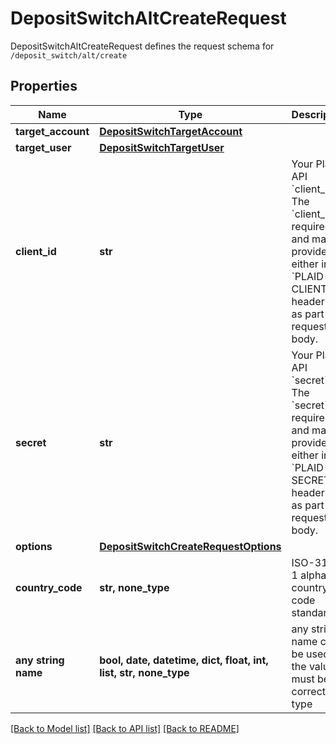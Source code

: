 # DepositSwitchAltCreateRequest

DepositSwitchAltCreateRequest defines the request schema for `/deposit_switch/alt/create`

## Properties
Name | Type | Description | Notes
------------ | ------------- | ------------- | -------------
**target_account** | [**DepositSwitchTargetAccount**](DepositSwitchTargetAccount.md) |  | 
**target_user** | [**DepositSwitchTargetUser**](DepositSwitchTargetUser.md) |  | 
**client_id** | **str** | Your Plaid API &#x60;client_id&#x60;. The &#x60;client_id&#x60; is required and may be provided either in the &#x60;PLAID-CLIENT-ID&#x60; header or as part of a request body. | [optional] 
**secret** | **str** | Your Plaid API &#x60;secret&#x60;. The &#x60;secret&#x60; is required and may be provided either in the &#x60;PLAID-SECRET&#x60; header or as part of a request body. | [optional] 
**options** | [**DepositSwitchCreateRequestOptions**](DepositSwitchCreateRequestOptions.md) |  | [optional] 
**country_code** | **str, none_type** | ISO-3166-1 alpha-2 country code standard. | [optional] 
**any string name** | **bool, date, datetime, dict, float, int, list, str, none_type** | any string name can be used but the value must be the correct type | [optional]

[[Back to Model list]](../README.md#documentation-for-models) [[Back to API list]](../README.md#documentation-for-api-endpoints) [[Back to README]](../README.md)


